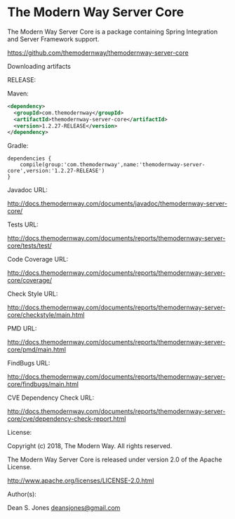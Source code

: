 The Modern Way Server Core
======

The Modern Way Server Core is a package containing Spring Integration and Server Framework support.

https://github.com/themodernway/themodernway-server-core

Downloading artifacts

RELEASE:

Maven:
```xml
<dependency>
  <groupId>com.themodernway</groupId>
  <artifactId>themodernway-server-core</artifactId>
  <version>1.2.27-RELEASE</version>
</dependency>
```
Gradle:
```
dependencies {
    compile(group:'com.themodernway',name:'themodernway-server-core',version:'1.2.27-RELEASE')
}
```
Javadoc URL:

http://docs.themodernway.com/documents/javadoc/themodernway-server-core/

Tests URL:

http://docs.themodernway.com/documents/reports/themodernway-server-core/tests/test/

Code Coverage URL:

http://docs.themodernway.com/documents/reports/themodernway-server-core/coverage/

Check Style URL:

http://docs.themodernway.com/documents/reports/themodernway-server-core/checkstyle/main.html

PMD URL:

http://docs.themodernway.com/documents/reports/themodernway-server-core/pmd/main.html

FindBugs URL:

http://docs.themodernway.com/documents/reports/themodernway-server-core/findbugs/main.html

CVE Dependency Check URL:

http://docs.themodernway.com/documents/reports/themodernway-server-core/cve/dependency-check-report.html

License:

Copyright (c) 2018, The Modern Way. All rights reserved.

The Modern Way Server Core is released under version 2.0 of the Apache License.

http://www.apache.org/licenses/LICENSE-2.0.html

Author(s):

Dean S. Jones
deansjones@gmail.com